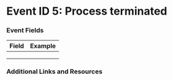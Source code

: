 # Event ID 5: Process terminated

### Event Fields
| Field        | Example           |
| ------------- | ------------- |
|  |  |
|  |  |
|  |  |

### Additional Links and Resources
